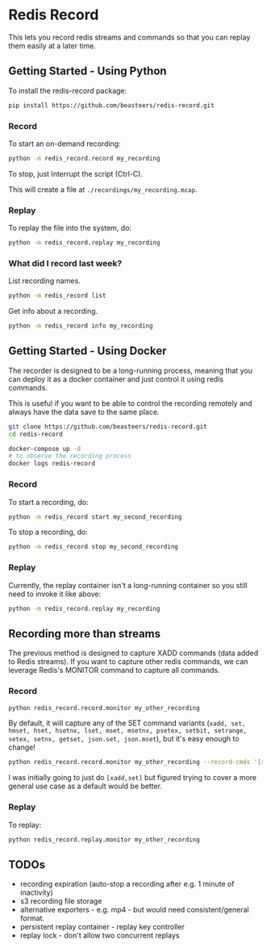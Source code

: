 # Redis Record

This lets you record redis streams and commands so that you can replay them easily at a later time.

## Getting Started - Using Python

To install the redis-record package:
```bash
pip install https://github.com/beasteers/redis-record.git
```

### Record

To start an on-demand recording:
```bash
python -m redis_record.record my_recording
```
To stop, just Interrupt the script (Ctrl-C).

This will create a file at `./recordings/my_recording.mcap`.

### Replay

To replay the file into the system, do:
```bash
python -m redis_record.replay my_recording
```

### What did I record last week?

List recording names.
```bash
python -m redis_record list
```

Get info about a recording.
```bash
python -m redis_record info my_recording
```

## Getting Started - Using Docker

The recorder is designed to be a long-running process, meaning that you can deploy it as a docker container and just control it using redis commands.

This is useful if you want to be able to control the recording remotely and always have the data save to the same place.

```bash
git clone https://github.com/beasteers/redis-record.git
cd redis-record

docker-compose up -d
# to observe the recording process
docker logs redis-record
```

### Record

To start a recording, do:
```bash
python -m redis_record start my_second_recording
```

To stop a recording, do:
```bash
python -m redis_record stop my_second_recording
```

### Replay

Currently, the replay container isn't a long-running container so you still need to invoke it like above:
```bash
python -m redis_record.replay my_recording
```

## Recording more than streams

The previous method is designed to capture XADD commands (data added to Redis streams). If you want to capture 
other redis commands, we can leverage Redis's MONITOR command to capture all commands.

### Record

```bash
python redis_record.record.monitor my_other_recording
```

By default, it will capture any of the SET command variants (`xadd, set, hmset, hset, hsetnx, lset, mset, msetnx, psetex, setbit, setrange, setex, setnx, getset, json.set, json.mset`), but it's easy enough to change! 


```bash
python redis_record.record.monitor my_other_recording --record-cmds '[xadd,set]'
```
I was initially going to just do `[xadd,set]` but figured trying to cover a more general use case as a default would be better.


### Replay

To replay:

```bash
python redis_record.replay.monitor my_other_recording
```

## TODOs
 - recording expiration (auto-stop a recording after e.g. 1 minute of inactivity)
 - s3 recording file storage
 - alternative exporters - e.g. mp4 - but would need consistent/general format.
 - persistent replay container - replay key controller
 - replay lock - don't allow two concurrent replays
